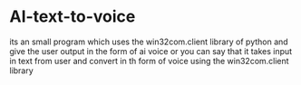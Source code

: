 # AI-text-to-voice
its an small program which uses the win32com.client library of python and give the user output in the form of ai voice 
or you can say that it takes input in text from user and convert in th form of voice using the win32com.client library

